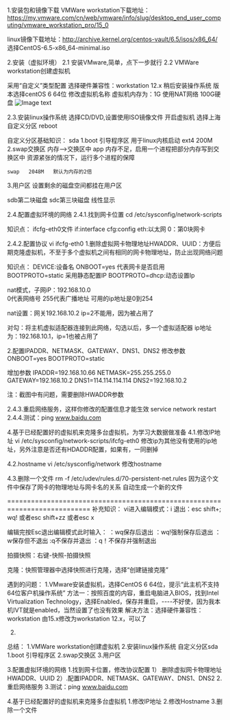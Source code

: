 
1.安装包和镜像下载
VMWare workstation下载地址：
https://my.vmware.com/cn/web/vmware/info/slug/desktop_end_user_computing/vmware_workstation_pro/15_0

linux镜像下载地址：http://archive.kernel.org/centos-vault/6.5/isos/x86_64/
选择CentOS-6.5-x86_64-minimal.iso  

2.安装（虚拟环境）
2.1 安装VMware,简单，点下一步就行
2.2 VMWare workstation创建虚拟机

采用“自定义”类型配置
选择硬件兼容性：workstation 12.x
稍后安装操作系统
版本选择centOS 6 64位
修改虚拟机名称
虚拟机内存为：1G
使用NAT网络
100G硬盘
![Image text](https://raw.githubusercontent.com/musictaste/java/master/image/1.png)



















2.3.安装linux操作系统
选择CD/DVD,设置使用ISO镜像文件
开启虚拟机
选择上海
自定义分区
reboot
















自定义分区基础知识：
sda
1.boot 引导程序区
    用于linux内核启动
    ext4 200M
2.swap交换区
    内存-->交换区中
    app  内存不足，启用一个进程把部分内存写到交换区中
    资源紧张的情况下，运行多个进程的保障

    swap   2048M   默认为内存的2倍
3.用户区
    设置剩余的磁盘空间都挂在用户区

sdb第二块磁盘
sdc第三块磁盘
线性显示


2.4.配置虚拟环境的网络
2.4.1.找到网卡位置
cd /etc/sysconfig/network-scripts

知识点：
ifcfg-eth0文件
if:interface
cfg:config
eth:以太网
0：第0块网卡

2.4.2.配置协议
vi ifcfg-eth0
1.删除虚拟网卡物理地址HWADDR、UUID：方便后期克隆虚拟机，不至于多个虚拟机之间有相同的网卡物理地址，防止出现网络问题

知识点：
DEVICE:设备名
ONBOOT=yes 代表网卡是否启用
BOOTPROTO=static  采用静态配置IP
BOOTPROTO=dhcp:动态设置Ip

nat模式，子网iP：192.168.10.0  
0代表网络号
255代表广播地址
可用的ip地址是0到254


nat设置：网关192.168.10.2
ip=2不能用，因为被占用了


对勾：将主机虚拟适配器连接到此网络，勾选以后，多一个虚拟适配器
ip地址为：192.168.10.1，ip=1也被占用了


2.配置IPADDR、NETMASK、GATEWAY、DNS1、DNS2
修改参数
ONBOOT=yes 
BOOTPROTO=static  

增加参数
IPADDR=192.168.10.66
NETMASK=255.255.255.0
GATEWAY=192.168.10.2
DNS1=114.114.114.114
DNS2=192.168.10.2


注：截图中有问题，需要删除HWADDR参数


2.4.3.重启网络服务，这样你修改的配置信息才能生效
service network restart
2.4.4.测试：ping www.baidu.com




4.基于已经配置好的虚拟机来克隆多台虚拟机，为学习大数据做准备
4.1.修改IP地址
vi /etc/sysconfig/network-scripts/ifcfg-eth0
修改ip为其他没有使用的ip地址，另外注意是否还有HDADDR配置，如果有，一同删掉

4.2.hostname
vi /etc/sysconfig/network
修改hostname


4.3.删除一个文件
rm -f /etc/udev/rules.d/70-persistent-net.rules
因为这个文件中保存了网卡的物理地址与网卡名的关系
自动生成一个新的文件




===========================================================================
补充知识：
vi进入编辑模式：i
退出：esc      shift+;     wq!
或者esc shift+zz
或者esc x 


编辑完按Esc退出编辑模式此时输入：
：wq保存后退出
：wq!强制保存后退出
：w保存但不退出
:q不保存并退出
：q！不保存并强制退出


拍摄快照：右键-快照-拍摄快照

克隆：快照管理器中选择快照进行克隆，选择“创建链接克隆”


遇到的问题：
1.VMware安装虚拟机，选择CentOS 6 64位，提示“此主机不支持64位客户机操作系统”
方法一：按照百度的内容，重启电脑进入BIOS，找到Intel Virtualization Technology，选择Enabled，保存并重启，----不好使，因为我本机IVT就是enabled，当然设置了也没有效果
解决方法：选择硬件兼容性：workstation 由15.x修改为workstation 12.x，可以了

2.
总结：
1.VMWare workstation创建虚拟机
2.安装linux操作系统
自定义分区sda
1.boot 引导程序区
2.swap交换区
3.用户区

3.配置虚拟环境的网络
1.找到网卡位置，修改协议配置
1）.删除虚拟网卡物理地址HWADDR、UUID
2）.配置IPADDR、NETMASK、GATEWAY、DNS1、DNS2
2.重启网络服务
3.测试：ping www.baidu.com

4.基于已经配置好的虚拟机来克隆多台虚拟机
1.修改IP地址
2.修改Hostname
3.删除一个文件
